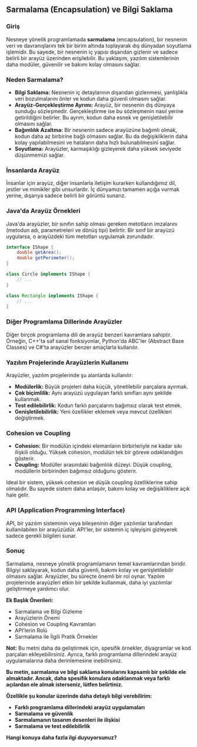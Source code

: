 ## Sarmalama (Encapsulation) ve Bilgi Saklama

### Giriş

Nesneye yönelik programlamada **sarmalama** (encapsulation), bir nesnenin veri ve davranışlarını tek bir birim altında toplayarak dış dünyadan soyutlama işlemidir. Bu sayede, bir nesnenin iç yapısı dışarıdan gizlenir ve sadece belirli bir arayüz üzerinden erişilebilir. Bu yaklaşım, yazılım sistemlerinin daha modüler, güvenilir ve bakımı kolay olmasını sağlar.

### Neden Sarmalama?

- **Bilgi Saklama:** Nesnenin iç detaylarının dışarıdan gizlenmesi, yanlışlıkla veri bozulmalarını önler ve kodun daha güvenli olmasını sağlar.
- **Arayüz-Gerçekleştirme Ayrımı:** Arayüz, bir nesnenin dış dünyaya sunduğu sözleşmedir. Gerçekleştirme ise bu sözleşmenin nasıl yerine getirildiğini belirler. Bu ayrım, kodun daha esnek ve genişletilebilir olmasını sağlar.
- **Bağımlılık Azaltma:** Bir nesnenin sadece arayüzüne bağımlı olmak, kodun daha az birbirine bağlı olmasını sağlar. Bu da değişikliklerin daha kolay yapılabilmesini ve hataların daha hızlı bulunabilmesini sağlar.
- **Soyutlama:** Arayüzler, karmaşıklığı gizleyerek daha yüksek seviyede düşünmemizi sağlar.

### İnsanlarda Arayüz

İnsanlar için arayüz, diğer insanlarla iletişim kurarken kullandığımız dil, jestler ve mimikler gibi unsurlardır. İç dünyamızı tamamen açığa vurmak yerine, dışarıya sadece belirli bir görüntü sunarız.

### Java'da Arayüz Örnekleri

Java'da arayüzler, bir sınıfın sahip olması gereken metotların imzalarını (metodun adı, parametreleri ve dönüş tipi) belirtir. Bir sınıf bir arayüzü uygularsa, o arayüzdeki tüm metotları uygulamak zorundadır.

```java
interface IShape {
    double getArea();
    double getPerimeter();
}

class Circle implements IShape {
    // ...
}

class Rectangle implements IShape {
    // ...
}
```

### Diğer Programlama Dillerinde Arayüzler

Diğer birçok programlama dili de arayüz benzeri kavramlara sahiptir. Örneğin, C++'ta saf sanal fonksiyonlar, Python'da ABC'ler (Abstract Base Classes) ve C#'ta arayüzler benzer amaçlarla kullanılır.

### Yazılım Projelerinde Arayüzlerin Kullanımı

Arayüzler, yazılım projelerinde şu alanlarda kullanılır:

- **Modülerlik:** Büyük projeleri daha küçük, yönetilebilir parçalara ayırmak.
- **Çok biçimlilik:** Aynı arayüzü uygulayan farklı sınıfları aynı şekilde kullanmak.
- **Test edilebilirlik:** Kodun farklı parçalarını bağımsız olarak test etmek.
- **Genişletilebilirlik:** Yeni özellikler eklemek veya mevcut özellikleri değiştirmek.

### Cohesion ve Coupling

- **Cohesion:** Bir modülün içindeki elemanların birbirleriyle ne kadar sıkı ilişkili olduğu. Yüksek cohesion, modülün tek bir göreve odaklandığını gösterir.
- **Coupling:** Modüller arasındaki bağımlılık düzeyi. Düşük coupling, modüllerin birbirinden bağımsız olduğunu gösterir.

Ideal bir sistem, yüksek cohesion ve düşük coupling özelliklerine sahip olmalıdır. Bu sayede sistem daha anlaşılır, bakımı kolay ve değişikliklere açık hale gelir.

### API (Application Programming Interface)

API, bir yazılım sisteminin veya bileşeninin diğer yazılımlar tarafından kullanılabilen bir arayüzüdür. API'ler, bir sistemin iç işleyişini gizleyerek sadece gerekli bilgileri sunar.

### Sonuç

Sarmalama, nesneye yönelik programlamanın temel kavramlarından biridir. Bilgiyi saklayarak, kodun daha güvenli, bakımı kolay ve genişletilebilir olmasını sağlar. Arayüzler, bu süreçte önemli bir rol oynar. Yazılım projelerinde arayüzleri etkin bir şekilde kullanmak, daha iyi yazılımlar geliştirmeye yardımcı olur.

**Ek Başlık Önerileri:**

- Sarmalama ve Bilgi Gizleme
- Arayüzlerin Önemi
- Cohesion ve Coupling Kavramları
- API'lerin Rolü
- Sarmalama ile İlgili Pratik Örnekler

**Not:** Bu metni daha da geliştirmek için, spesifik örnekler, diyagramlar ve kod parçaları ekleyebilirsiniz. Ayrıca, farklı programlama dillerindeki arayüz uygulamalarına daha derinlemesine inebilirsiniz.

**Bu metin, sarmalama ve bilgi saklama konularını kapsamlı bir şekilde ele almaktadır. Ancak, daha spesifik konulara odaklanmak veya farklı açılardan ele almak isterseniz, lütfen belirtiniz.**

**Özellikle şu konular üzerinde daha detaylı bilgi verebilirim:**

- **Farklı programlama dillerindeki arayüz uygulamaları**
- **Sarmalama ve güvenlik**
- **Sarmalamanın tasarım desenleri ile ilişkisi**
- **Sarmalama ve test edilebilirlik**

**Hangi konuya daha fazla ilgi duyuyorsunuz?**
